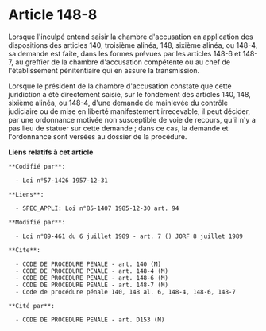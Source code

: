 # Article 148-8

Lorsque l'inculpé entend saisir la chambre d'accusation en application des dispositions des articles 140, troisième alinéa,
148, sixième alinéa, ou 148-4, sa demande est faite, dans les formes prévues par les articles 148-6 et 148-7, au greffier de
la chambre d'accusation compétente ou au chef de l'établissement pénitentiaire qui en assure la transmission.

Lorsque le président de la chambre d'accusation constate que cette juridiction a été directement saisie, sur le fondement des
articles 140, 148, sixième alinéa, ou 148-4, d'une demande de mainlevée du contrôle judiciaire ou de mise en liberté
manifestement irrecevable, il peut décider, par une ordonnance motivée non susceptible de voie de recours, qu'il n'y a pas
lieu de statuer sur cette demande ; dans ce cas, la demande et l'ordonnance sont versées au dossier de la procédure.

**Liens relatifs à cet article**

	**Codifié par**:

	  - Loi n°57-1426 1957-12-31

	**Liens**:

	  - SPEC_APPLI: Loi n°85-1407 1985-12-30 art. 94

	**Modifié par**:

	  - Loi n°89-461 du 6 juillet 1989 - art. 7 () JORF 8 juillet 1989

	**Cite**:

	  - CODE DE PROCEDURE PENALE - art. 140 (M)
	  - CODE DE PROCEDURE PENALE - art. 148-4 (M)
	  - CODE DE PROCEDURE PENALE - art. 148-6 (M)
	  - CODE DE PROCEDURE PENALE - art. 148-7 (M)
	  - Code de procédure pénale 140, 148 al. 6, 148-4, 148-6, 148-7

	**Cité par**:

	  - CODE DE PROCEDURE PENALE - art. D153 (M)
